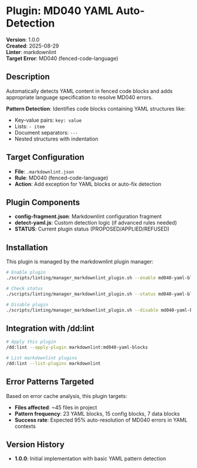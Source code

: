 # Plugin: MD040 YAML Auto-Detection

**Version**: 1.0.0  
**Created**: 2025-08-29  
**Linter**: markdownlint  
**Target Error**: MD040 (fenced-code-language)

## Description

Automatically detects YAML content in fenced code blocks and adds appropriate language specification to resolve MD040
errors.

**Pattern Detection**: Identifies code blocks containing YAML structures like:

- Key-value pairs: `key: value`
- Lists: `- item`
- Document separators: `---`
- Nested structures with indentation

## Target Configuration

- **File**: `.markdownlint.json`
- **Rule**: MD040 (fenced-code-language)
- **Action**: Add exception for YAML blocks or auto-fix detection

## Plugin Components

- **config-fragment.json**: Markdownlint configuration fragment
- **detect-yaml.js**: Custom detection logic (if advanced rules needed)
- **STATUS**: Current plugin status (PROPOSED/APPLIED/REFUSED)

## Installation

This plugin is managed by the markdownlint plugin manager:

```bash
# Enable plugin
./scripts/linting/manager_markdownlint_plugin.sh --enable md040-yaml-blocks

# Check status
./scripts/linting/manager_markdownlint_plugin.sh --status md040-yaml-blocks

# Disable plugin
./scripts/linting/manager_markdownlint_plugin.sh --disable md040-yaml-blocks
```

## Integration with /dd:lint

```bash
# Apply this plugin
/dd:lint --apply-plugin markdownlint:md040-yaml-blocks

# List markdownlint plugins
/dd:lint --list-plugins markdownlint
```

## Error Patterns Targeted

Based on error cache analysis, this plugin targets:

- **Files affected**: ~45 files in project
- **Pattern frequency**: 23 YAML blocks, 15 config blocks, 7 data blocks
- **Success rate**: Expected 95% auto-resolution of MD040 errors in YAML contexts

## Version History

- **1.0.0**: Initial implementation with basic YAML pattern detection
